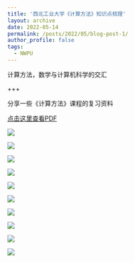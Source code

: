 ```yaml
---
title: '西北工业大学《计算方法》知识点梳理'
layout: archive
date: 2022-05-14
permalink: /posts/2022/05/blog-post-1/
author_profile: false
tags:
  - NWPU
---
```


计算方法，数学与计算机科学的交汇

+++



分享一些《计算方法》课程的复习资料

[点击这里查看PDF](计算方法.pdf)

![](计算方法/计算方法_00.png)

![](计算方法/计算方法_01.png)

![](计算方法/计算方法_02.png)

![](计算方法/计算方法_03.png)

![](计算方法/计算方法_04.png)

![](计算方法/计算方法_05.png)

![](计算方法/计算方法_06.png)

![](计算方法/计算方法_07.png)

![](计算方法/计算方法_08.png)

![](计算方法/计算方法_09.png)




